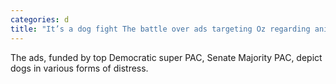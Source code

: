 ```yaml
---
categories: d
title: "It’s a dog fight The battle over ads targeting Oz regarding animal abuse"
---
```

The ads, funded by top Democratic super PAC, Senate Majority PAC, depict dogs in various forms of distress.